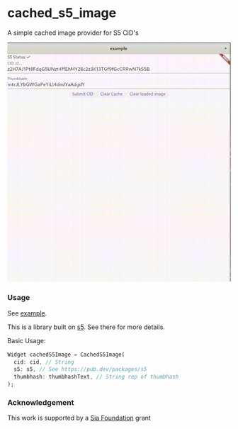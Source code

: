# cached_s5_image

A simple cached image provider for S5 CID's

![Demo GIF](https://raw.githubusercontent.com/s5-dev/cached_s5_image/main/static/demo.gif)

### Usage

See [example](example/lib/main.dart).

This is a library built on [s5](https://pub.dev/packages/s5). See there for more details.

Basic Usage:

```dart
Widget cachedS5Image = CachedS5Image(
  cid: cid, // String
  s5: s5, // See https://pub.dev/packages/s5
  thumbhash: thumbhashText, // String rep of thumbhash
);
```

### Acknowledgement

This work is supported by a [Sia Foundation](https://sia.tech/) grant
